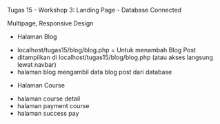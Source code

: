 Tugas 15 - Workshop 3: Landing Page - Database Connected

Multipage, Responsive Design

- Halaman Blog
* localhost/tugas15/blog/blog.php = Untuk menambah Blog Post
* ditampilkan di localhost/tugas15/blog/blog.php (atau akses langsung lewat navbar)
* halaman blog mengambil data blog post dari database

- Halaman Course
* halaman course detail
* halaman payment course
* halaman success pay
